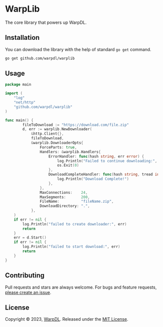 # WarpLib

The core library that powers up WarpDL.

## Installation
You can download the library with the help of standard `go get` command.

```bash
go get github.com/warpdl/warplib
```

## Usage
```go
package main

import (
	"log"
	"net/http"
	"github.com/warpdl/warplib"
)

func main() {
        fileToDownload := "https://download.com/file.zip"
	    d, err := warplib.NewDownloader(
            &http.Client{},
    		fileToDownload,
    		&warplib.DownloaderOpts{
    			ForceParts: true,
    			Handlers: &warplib.Handlers{
    				ErrorHandler: func(hash string, err error) {
    					log.Println("Failed to continue downloading:", rectifyError(err))
    					os.Exit(0)
    				},
    				DownloadCompleteHandler: func(hash string, tread int64) {
    					log.Println("Download Complete!")
    				},
    			},
    			MaxConnections:    24,
    			MaxSegments:       200,
    			FileName:          "fileName.zip",
    			DownloadDirectory: ".",
    		},
	)
    if err != nil {
        log.Println("failed to create downloader:", err)
        return
    }
    err = d.Start()
    if err != nil {
        log.Println("failed to start download:", err)
        return
    }
}
```

## **Contributing**

Pull requests and stars are always welcome. For bugs and feature requests, [please create an issue](../../issues/new).

## **License**

Copyright © 2023, [WarpDL](https://github.com/warpdl).
Released under the [MIT License](LICENSE).
